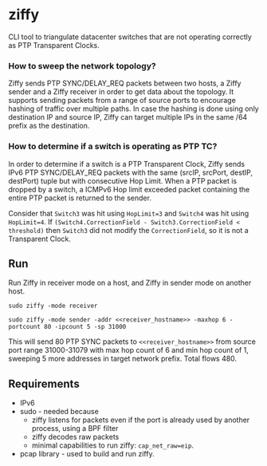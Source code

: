 # ziffy
CLI tool to triangulate datacenter switches that are not operating correctly as PTP Transparent Clocks.

### How to sweep the network topology?

Ziffy sends PTP SYNC/DELAY\_REQ packets between two hosts, a Ziffy sender and a Ziffy receiver in order to get data about the topology. It supports sending packets from a range of source ports to encourage hashing of traffic over multiple paths. In case the hashing is done using only destination IP and source IP, Ziffy can target multiple IPs in the same /64 prefix as the destination.

### How to determine if a switch is operating as PTP TC?

In order to determine if a switch is a PTP Transparent Clock, Ziffy sends IPv6 PTP SYNC/DELAY\_REQ packets with the same (srcIP, srcPort, destIP, destPort) tuple but with consecutive Hop Limit. When a PTP packet is dropped by a switch, a ICMPv6 Hop limit exceeded packet containing the entire PTP packet is returned to the sender.

Consider that `Switch3` was hit using `HopLimit=3` and `Switch4` was hit using `HopLimit=4`. If `(Switch4.CorrectionField - Switch3.CorrectionField < threshold)` then `Switch3` did not modify the `CorrectionField`, so it is not a Transparent Clock.

## Run
Run Ziffy in receiver mode on a host, and Ziffy in sender mode on another host.

```
sudo ziffy -mode receiver
```
```
sudo ziffy -mode sender -addr <<receiver_hostname>> -maxhop 6 -portcount 80 -ipcount 5 -sp 31000
```

This will send 80 PTP SYNC packets to `<<receiver_hostname>>` from source port range 31000-31079 with max hop count of 6 and min hop count of 1, sweeping 5 more addresses in target network prefix. Total flows 480.

## Requirements
* IPv6
* sudo - needed because
    * ziffy listens for packets even if the port is already used by another process, using a BPF filter
    * ziffy decodes raw packets
    * minimal capabilities to run ziffy: `cap_net_raw=eip`.
* pcap library - used to build and run ziffy.
